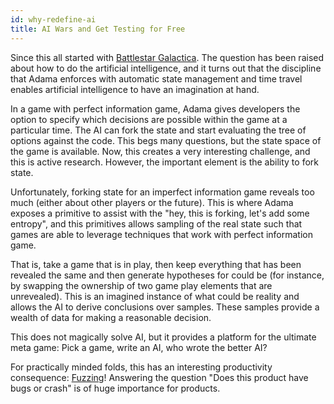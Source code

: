 ```yaml
---
id: why-redefine-ai
title: AI Wars and Get Testing for Free
---
```


Since this all started with <a href="https://boardgamegeek.com/boardgame/37111/battlestar-galactica-board-game">Battlestar Galactica</a>. The question has been raised about how to do the artificial intelligence, and it turns out that the discipline that Adama enforces with automatic state management and time travel enables artificial intelligence to have an imagination at hand.

In a game with perfect information game, Adama gives developers the option to specify which decisions are possible within the game at a particular time. The AI can fork the state and start evaluating the tree of options against the code. This begs many questions, but the state space of the game is available. Now, this creates a very interesting challenge, and this is active research. However, the important element is the ability to fork state.

Unfortunately, forking state for an imperfect information game reveals too much (either about other players or the future). This is where Adama exposes a primitive to assist with the "hey, this is forking, let's add some entropy", and this primitives allows sampling of the real state such that games are able to leverage techniques that work with perfect information game.

That is, take a game that is in play, then keep everything that has been revealed the same and then generate hypotheses  for could be (for instance, by swapping the ownership of two game play elements that are unrevealed). This is an imagined instance of what could be reality and allows the AI to derive conclusions over samples. These samples provide a wealth of data for making a reasonable decision.

This does not magically solve AI, but it provides a platform for the ultimate meta game: Pick a game, write an AI, who wrote the better AI?

For practically minded folds, this has an interesting productivity consequence: [Fuzzing](https://en.wikipedia.org/wiki/Fuzzing)! Answering the question "Does this product have bugs or crash" is of huge importance for products.
